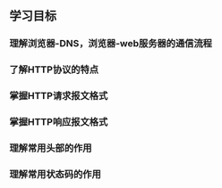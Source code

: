 ## 学习目标

### 理解浏览器-DNS，浏览器-web服务器的通信流程

### 了解HTTP协议的特点

### 掌握HTTP请求报文格式

### 掌握HTTP响应报文格式

### 理解常用头部的作用

### 理解常用状态码的作用
